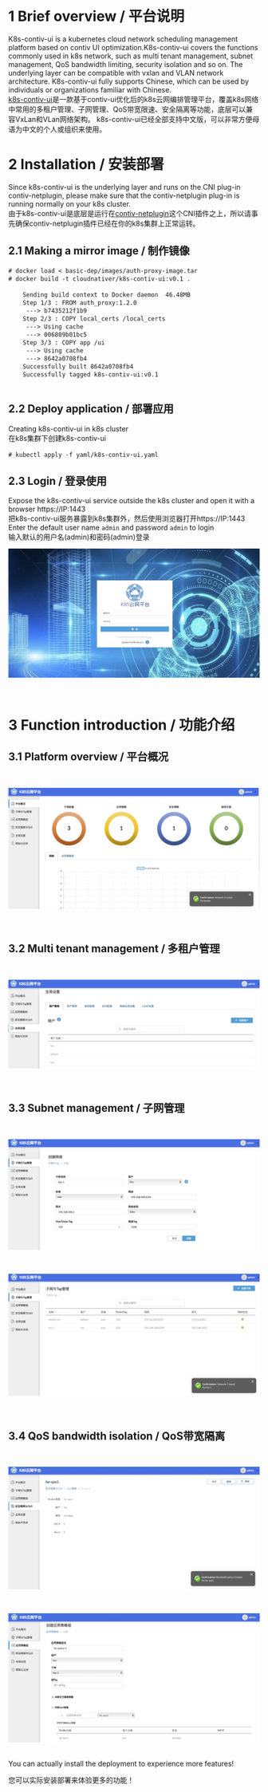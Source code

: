 # 1  Brief overview / 平台说明

K8s-contiv-ui is a kubernetes cloud network scheduling management platform based on contiv UI optimization.K8s-contiv-ui covers the functions commonly used in k8s network, such as multi tenant management, subnet management, QoS bandwidth limiting, security isolation and so on. The underlying layer can be compatible with vxlan and VLAN network architecture. K8s-contiv-ui fully supports Chinese, which can be used by individuals or organizations familiar with Chinese.
<br>
<a href="https://github.com/cloudnativer/k8s-contiv-ui">k8s-contiv-ui</a>是一款基于contiv-ui优化后的k8s云网编排管理平台，覆盖k8s网络中常用的多租户管理、子网管理、QoS带宽限速、安全隔离等功能，底层可以兼容VxLan和VLan网络架构。
k8s-contiv-ui已经全部支持中文版，可以非常方便母语为中文的个人或组织来使用。

# 2  Installation / 安装部署

Since k8s-contiv-ui is the underlying layer and runs on the CNI plug-in contiv-netplugin, please make sure that the contiv-netplugin plug-in is running normally on your k8s cluster.
<br>
由于k8s-contiv-ui是底层是运行在<a href="https://github.com/contiv/netplugin">contiv-netplugin</a>这个CNI插件之上，所以请事先确保contiv-netplugin插件已经在你的k8s集群上正常运转。

## 2.1  Making a mirror image / 制作镜像

```
# docker load < basic-dep/images/auth-proxy-image.tar
# docker build -t cloudnativer/k8s-contiv-ui:v0.1 . 

    Sending build context to Docker daemon  46.48MB
    Step 1/3 : FROM auth_proxy:1.2.0
     ---> b7435212f1b9
    Step 2/3 : COPY local_certs /local_certs
     ---> Using cache
     ---> 006809b01bc5
    Step 3/3 : COPY app /ui
     ---> Using cache
     ---> 8642a0708fb4
    Successfully built 8642a0708fb4
    Successfully tagged k8s-contiv-ui:v0.1
    
```

## 2.2  Deploy application / 部署应用

Creating k8s-contiv-ui in k8s cluster
<br>
在k8s集群下创建k8s-contiv-ui

` # kubectl apply -f yaml/k8s-contiv-ui.yaml `

## 2.3  Login / 登录使用

Expose the k8s-contiv-ui service outside the k8s cluster and open it with a browser https://IP:1443
<br>
把k8s-contiv-ui服务暴露到k8s集群外，然后使用浏览器打开https://IP:1443
<br>
Enter the default user name `admin` and password `admin` to login
<br>
输入默认的用户名(admin)和密码(admin)登录
<br>

![k8s-contiv-ui](docs/images/readme-6.jpg)

<br>


# 3  Function introduction / 功能介绍

## 3.1  Platform overview / 平台概况

<br>

![k8s-contiv-ui](docs/images/readme-7.jpg)

<br>

## 3.2  Multi tenant management / 多租户管理

<br>

![k8s-contiv-ui](docs/images/readme-1.jpg)

<br>

## 3.3  Subnet management / 子网管理

<br>

![k8s-contiv-ui](docs/images/readme-2.jpg)

<br>

![k8s-contiv-ui](docs/images/readme-3.jpg)

<br>

## 3.4  QoS bandwidth isolation / QoS带宽隔离

<br>

![k8s-contiv-ui](docs/images/readme-4.jpg)

<br>

![k8s-contiv-ui](docs/images/readme-5.jpg)

<br>
You can actually install the deployment to experience more features!
<br>

您可以实际安装部署来体验更多的功能！

<br>

<br>


